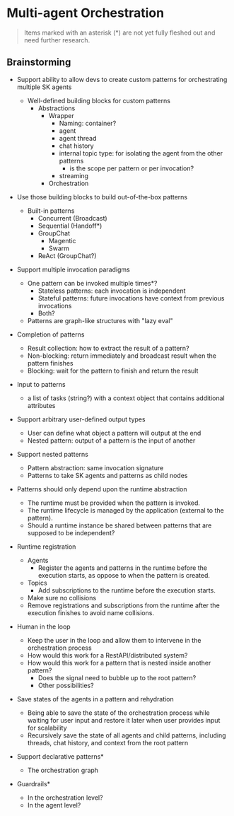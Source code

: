 # Multi-agent Orchestration

> Items marked with an asterisk (*) are not yet fully fleshed out and need further research.

## Brainstorming

- Support ability to allow devs to create custom patterns for orchestrating multiple SK agents
  - Well-defined building blocks for custom patterns
    - Abstractions
      - Wrapper
        - Naming: container?
        - agent
        - agent thread
        - chat history
        - internal topic type: for isolating the agent from the other patterns
          - is the scope per pattern or per invocation?
        - streaming
      - Orchestration

- Use those building blocks to build out-of-the-box patterns
  - Built-in patterns
    - Concurrent (Broadcast)
    - Sequential (Handoff\*)
    - GroupChat
      - Magentic
      - Swarm
    - ReAct (GroupChat?)

- Support multiple invocation paradigms
  - One pattern can be invoked multiple times*?
    - Stateless patterns: each invocation is independent
    - Stateful patterns: future invocations have context from previous invocations
    - Both?
  - Patterns are graph-like structures with "lazy eval"

- Completion of patterns
  - Result collection: how to extract the result of a pattern?
  - Non-blocking: return immediately and broadcast result when the pattern finishes
  - Blocking: wait for the pattern to finish and return the result

- Input to patterns
  - a list of tasks (string?) with a context object that contains additional attributes

- Support arbitrary user-defined output types
  - User can define what object a pattern will output at the end
  - Nested pattern: output of a pattern is the input of another

- Support nested patterns
  - Pattern abstraction: same invocation signature
  - Patterns to take SK agents and patterns as child nodes

- Patterns should only depend upon the runtime abstraction
  - The runtime must be provided when the pattern is invoked.
  - The runtime lifecycle is managed by the application (external to the pattern).
  - Should a runtime instance be shared between patterns that are supposed to be independent?

- Runtime registration
  - Agents
    - Register the agents and patterns in the runtime before the execution starts, as oppose to when the pattern is created.
  - Topics
    - Add subscriptions to the runtime before the execution starts.
  - Make sure no collisions
  - Remove registrations and subscriptions from the runtime after the execution finishes to avoid name collisions.

- Human in the loop
  - Keep the user in the loop and allow them to intervene in the orchestration process
  - How would this work for a RestAPI/distributed system?
  - How would this work for a pattern that is nested inside another pattern?
    - Does the signal need to bubble up to the root pattern?
    - Other possibilities?

- Save states of the agents in a pattern and rehydration
  - Being able to save the state of the orchestration process while waiting for user input and restore it later when user provides input for scalability
  - Recursively save the state of all agents and child patterns, including threads, chat history, and context from the root pattern

- Support declarative patterns*
  - The orchestration graph

- Guardrails*
  - In the orchestration level?
  - In the agent level?
